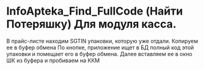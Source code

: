 # InfoApteka_Find_FullCode (Найти Потеряшку) Для модуля касса.
В прайс-листе находим SGTIN упаковки, которую уже отдали. Копируем ее в буфер обмена
По кнопке, приложение ищет в БД полный код этой упаковки и помещает его в буфер обмена.
Далее вставляем ее в окно ШК из буфера и пробиваем на ККМ
